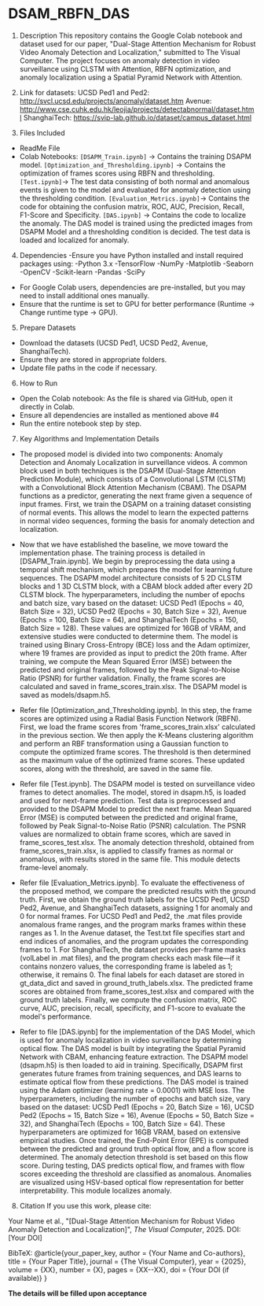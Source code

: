 # DSAM_RBFN_DAS
1. Description 
This repository contains the Google Colab notebook and dataset used for our paper, "Dual-Stage Attention Mechanism for Robust Video Anomaly Detection and Localization," submitted to The Visual Computer. The project focuses on anomaly detection in video surveillance using CLSTM with Attention, RBFN optimization, and anomaly localization using a Spatial Pyramid Network with Attention. 

2. Link for datasets:
UCSD Ped1 and Ped2: http://svcl.ucsd.edu/projects/anomaly/dataset.htm
Avenue: http://www.cse.cuhk.edu.hk/leojia/projects/detectabnormal/dataset.html
ShanghaiTech: https://svip-lab.github.io/dataset/campus_dataset.html

3. Files Included
- ReadMe File
- Colab Notebooks: 
	`[DSAPM_Train.ipynb]` → Contains the training DSAPM model. 
	`[Optimization_and_Thresholding.ipynb]` → Contains the optimization of frames scores using RBFN and thresholding. 
	`[Test.ipynb]`→ The test data consisting of both normal and anomalous events is given to the model and evaluated for anomaly detection using the thresholding condition.
	`[Evaluation_Metrics.ipynb]`→ Contains the code for obtaining the confusion matrix, ROC, AUC, Precision, Recall, F1-Score and Specificity.
	`[DAS.ipynb]` → Contains the code to localize the anomaly. The DAS model is trained using the predicted images from DSAPM Model and a thresholding condition is decided. The test data is loaded and localized for anomaly.

4. Dependencies
-Ensure you have Python installed and install required packages using:
  -Python 3.x
  -TensorFlow
  -NumPy
  -Matplotlib
  -Seaborn
  -OpenCV
  -Scikit-learn
  -Pandas
  -SciPy

- For Google Colab users, dependencies are pre-installed, but you may need to install additional ones manually.
- Ensure that the runtime is set to GPU for better performance (Runtime → Change runtime type → GPU).

5. Prepare Datasets
- Download the datasets (UCSD Ped1, UCSD Ped2, Avenue, ShanghaiTech).
- Ensure they are stored in appropriate folders.
- Update file paths in the code if necessary.

6. How to Run
- Open the Colab notebook: As the file is shared via GitHub, open it directly in Colab.  
- Ensure all dependencies are installed as mentioned above #4
- Run the entire notebook step by step.  

7. Key Algorithms and Implementation Details
- The proposed model is divided into two components: Anomaly Detection and Anomaly Localization in surveillance videos. A common block used in both techniques is the DSAPM (Dual-Stage Attention Prediction Module), which consists of a Convolutional LSTM (CLSTM) with a Convolutional Block Attention Mechanism (CBAM). The DSAPM functions as a predictor, generating the next frame given a sequence of input frames. First, we train the DSAPM on a training dataset consisting of normal events. This allows the model to learn the expected patterns in normal video sequences, forming the basis for anomaly detection and localization. 

- Now that we have established the baseline, we move toward the implementation phase. The training process is detailed in [DSAPM_Train.ipynb]. We begin by preprocessing the data using a temporal shift mechanism, which prepares the model for learning future sequences. The DSAPM model architecture consists of 5 2D CLSTM blocks and 1 3D CLSTM block, with a CBAM block added after every 2D CLSTM block. The hyperparameters, including the number of epochs and batch size, vary based on the dataset: UCSD Ped1 (Epochs = 40, Batch Size = 32), UCSD Ped2 (Epochs = 30, Batch Size = 32), Avenue (Epochs = 100, Batch Size = 64), and ShanghaiTech (Epochs = 150, Batch Size = 128). These values are optimized for 16GB of VRAM, and extensive studies were conducted to determine them. The model is trained using Binary Cross-Entropy (BCE) loss and the Adam optimizer, where 19 frames are provided as input to predict the 20th frame. After training, we compute the Mean Squared Error (MSE) between the predicted and original frames, followed by the Peak Signal-to-Noise Ratio (PSNR) for further validation. Finally, the frame scores are calculated and saved in frame_scores_train.xlsx. The DSAPM model is saved as models/dsapm.h5.

- Refer file [Optimization_and_Thresholding.ipynb]. In this step, the frame scores are optimized using a Radial Basis Function Network (RBFN). First, we load the frame scores from 'frame_scores_train.xlsx' calculated in the previous section. We then apply the K-Means clustering algorithm and perform an RBF transformation using a Gaussian function to compute the optimized frame scores. The threshold is then determined as the maximum value of the optimized frame scores. These updated scores, along with the threshold, are saved in the same file. 

- Refer file [Test.ipynb]. The DSAPM model is tested on surveillance video frames to detect anomalies. The model, stored in dsapm.h5, is loaded and used for next-frame prediction. Test data is preprocessed and provided to the DSAPM Model to predict the next frame. Mean Squared Error (MSE) is computed between the predicted and original frame, followed by Peak Signal-to-Noise Ratio (PSNR) calculation. The PSNR values are normalized to obtain frame scores, which are saved in frame_scores_test.xlsx. The anomaly detection threshold, obtained from frame_scores_train.xlsx, is applied to classify frames as normal or anomalous, with results stored in the same file. This module detects frame-level anomaly.

- Refer file [Evaluation_Metrics.ipynb]. To evaluate the effectiveness of the proposed method, we compare the predicted results with the ground truth. First, we 
obtain the ground truth labels for the UCSD Ped1, UCSD Ped2, Avenue, and ShanghaiTech datasets, assigning 1 for anomaly and 0 for normal frames. For UCSD Ped1 and 
Ped2, the .mat files provide anomalous frame ranges, and the program marks frames within these ranges as 1. In the Avenue dataset, the Test.txt file specifies start 
and end indices of anomalies, and the program updates the corresponding frames to 1. For ShanghaiTech, the dataset provides per-frame masks (volLabel in .mat 
files), and the program checks each mask file—if it contains nonzero values, the corresponding frame is labeled as 1; otherwise, it remains 0. The final labels for 
each dataset are stored in gt_data_dict and saved in ground_truth_labels.xlsx. The predicted frame scores are obtained from frame_scores_test.xlsx and compared with 
the ground truth labels. Finally, we compute the confusion matrix, ROC curve, AUC, precision, recall, specificity, and F1-score to evaluate the model's performance.

- Refer to file [DAS.ipynb] for the implementation of the DAS Model, which is used for anomaly localization in video surveillance by determining optical flow. The DAS model is built by integrating the Spatial Pyramid Network with CBAM, enhancing feature extraction. The DSAPM model (dsapm.h5) is then loaded to aid in training. Specifically, DSAPM first generates future frames from training sequences, and DAS learns to estimate optical flow from these predictions. The DAS model is trained using the Adam optimizer (learning rate = 0.0001) with MSE loss. The hyperparameters, including the number of epochs and batch size, vary based on the dataset: UCSD Ped1 (Epochs = 20, Batch Size = 16), UCSD Ped2 (Epochs = 15, Batch Size = 16), Avenue (Epochs = 50, Batch Size = 32), and ShanghaiTech (Epochs = 100, Batch Size = 64). These hyperparameters are optimized for 16GB VRAM, based on extensive empirical studies. Once trained, the End-Point Error (EPE) is computed between the predicted and ground truth optical flow, and a flow score is determined. The anomaly detection threshold is set based on this flow score. During testing, DAS predicts optical flow, and frames with flow scores exceeding the threshold are classified as anomalous. Anomalies are visualized using HSV-based optical flow representation for better interpretability. This module localizes anomaly.

8. Citation
If you use this work, please cite:

Your Name et al., "[Dual-Stage Attention Mechanism for Robust Video Anomaly Detection and Localization]", *The Visual Computer*, 2025. 
DOI: [Your DOI] 

BibTeX:
@article{your_paper_key,
  author    = {Your Name and Co-authors},
  title     = {Your Paper Title},
  journal   = {The Visual Computer},
  year      = {2025},
  volume    = {XX},
  number    = {X},
  pages     = {XX--XX},
  doi       = {Your DOI (if available)}
}

**The details will be filled upon acceptance**
